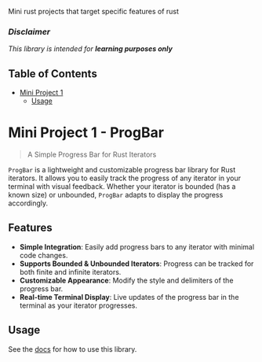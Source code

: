 Mini rust projects that target specific features of rust

 ### _Disclaimer_

_This library is intended for **learning purposes only**_
## Table of Contents

- [Mini Project 1](#mini-project-1---progbar)
  - [Usage](#usage)

# Mini Project 1 - ProgBar

> A Simple Progress Bar for Rust Iterators

`ProgBar` is a lightweight and customizable progress bar library for Rust iterators. It allows you to easily track the progress of any iterator in your terminal with visual feedback. Whether your iterator is bounded (has a known size) or unbounded, `ProgBar` adapts to display the progress accordingly.

## Features

- **Simple Integration**: Easily add progress bars to any iterator with minimal code changes.
- **Supports Bounded & Unbounded Iterators**: Progress can be tracked for both finite and infinite iterators.
- **Customizable Appearance**: Modify the style and delimiters of the progress bar.
- **Real-time Terminal Display**: Live updates of the progress bar in the terminal as your iterator progresses.

## Usage

See the [docs](https://docs.rs/zung_mini/latest/zung_mini/progbar/index.html) for how to use this library.

